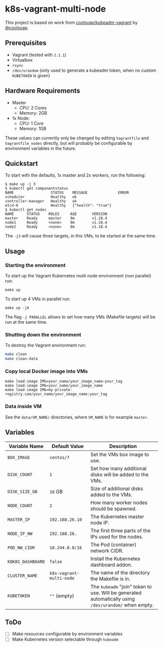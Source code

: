 # k8s-vagrant-multi-node
This project is based on work from [coolsvap/kubeadm-vagrant](https://github.com/coolsvap/kubeadm-vagrant) by [@coolsvap](https://twitter.com/coolsvap).


## Prerequisites
* Vagrant (tested with `2.1.1`)
* Virtualbox
* `rsync`
* `/dev/urandom` (only used to generate a kubeadm token, when no custom `KUBETOKEN` is given)

## Hardware Requirements
* Master
    * CPU: 2 Cores
    * Memory: 2GB
* 1x Node:
    * CPU: 1 Core
    * Memory: 1GB

These values can currently only be changed by editing `Vagrantfile` and `Vagrantfile_nodes` directly,
but will probably be configurable by environment variables in the future.

## Quickstart
To start with the defaults, 1x master and 2x workers, run the following:
```
$ make up -j 3
$ kubectl get componentstatus
NAME                 STATUS    MESSAGE              ERROR
scheduler            Healthy   ok
controller-manager   Healthy   ok
etcd-0               Healthy   {"health": "true"}
$ kubectl get nodes
NAME      STATUS    ROLES     AGE       VERSION
master    Ready     master    9m        v1.10.4
node1     Ready     <none>    9m        v1.10.4
node2     Ready     <none>    9m        v1.10.4
```
The `-j3` will cause three targets, in this VMs, to be started at the same time.

## Usage
### Starting the environment
To start up the Vagrant Kubernetes multi node environment (non parallel) run:
```
make up
```
To start up 4 VMs in parallel run:
```
make up -j4
```
The flag `-j PARALLEL` allows to set how many VMs (Makefile targets) will be run at the same time.

### Shutting down the environment
To destroy the Vagrant environment run:
```bash
make clean
make clean-data
```

### Copy local Docker image into VMs
```
make load-image IMG=your_name/your_image_name:your_tag
make load-image IMG=your_name/your_image_name
make load-image IMG=my-private-registry.com/your_name/your_image_name:your_tag
```

### Data inside VM
See the `data/VM_NAME/` directories, where `VM_NAME` is for example `master`.

## Variables
| Variable Name     | Default Value            | Description                                                                                          |
| ----------------- | ------------------------ | ---------------------------------------------------------------------------------------------------- |
| `BOX_IMAGE`       | `centos/7`               | Set the VMs box image to use.                                                                        |
| `DISK_COUNT`      | `1`                      | Set how many additional disks will be added to the VMs.                                              |
| `DISK_SIZE_GB`    | `10` GB                  | Size of additional disks added to the VMs.                                                           |
| `NODE_COUNT`      | `2`                      | How many worker nodes should be spawned.                                                             |
| `MASTER_IP`       | `192.168.26.10`          | The Kubernetes master node IP.                                                                       |
| `NODE_IP_NW`      | `192.168.26.`            | The first three parts of the IPs used for the nodes.                                                 |
| `POD_NW_CIDR`     | `10.244.0.0/16`          | The Pod (container) network CIDR.                                                                    |
| `K8K8S_DASHBOARD` | `false`                  | Install the Kubernetes dashboard addon.                                                              |
| `CLUSTER_NAME`    | `k8s-vagrant-multi-node` | The name of the directory the Makefile is in.                                                        |
| `KUBETOKEN`       | `""` (empty)             | The `kubeadm` "join" token to use. Will be generated automatically using `/dev/urandom/` when empty. |

## ToDo
- [ ] Make resources configurable by environment variables
- [ ] Make Kubernetes version selectable through `kubeadm`
